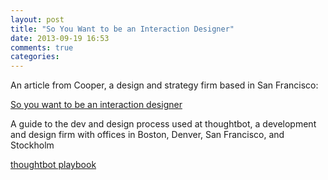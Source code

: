 ```yaml
---
layout: post
title: "So You Want to be an Interaction Designer"
date: 2013-09-19 16:53
comments: true
categories: 
---
```


An article from Cooper, a design and strategy firm based in San
Francisco:

[So you want to be an interaction designer](http://www.cooper.com/journal/2001/06/so_you_want_to_be_an_interacti)

A guide to the dev and design process used at thoughtbot, a development and design firm with
offices in Boston, Denver, San Francisco, and Stockholm

[thoughtbot playbook](http://playbook.thoughtbot.com/)
